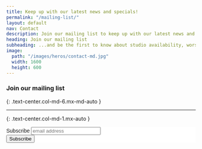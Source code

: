 ```yaml
---
title: Keep up with our latest news and specials!
permalink: "/mailing-list/"
layout: default
nav: Contact
description: Join our mailing list to keep up with our latest news and access specials deals.
heading: Join our mailing list
subheading: ...and be the first to know about studio availability, worshops, and other good stuff
image:
  path: "/images/heros/contact-md.jpg"
  width: 1600
  height: 600
---
```


### Join our mailing list
{: .text-center.col-md-6.mx-md-auto }

---
{: .text-center.col-md-1.mx-auto }

<div class="col-md-8 mx-md-auto">
<!-- Begin Mailchimp Signup Form -->
<link href="//cdn-images.mailchimp.com/embedcode/slim-10_7.css" rel="stylesheet" type="text/css">
<style type="text/css">
  #mc_embed_signup{background:#fff; clear:left; font:14px Helvetica,Arial,sans-serif; }
  /* Add your own Mailchimp form style overrides in your site stylesheet or in this style block.
     We recommend moving this block and the preceding CSS link to the HEAD of your HTML file. */
</style>
<div id="mc_embed_signup">
<form action="https://deskandstudio.us16.list-manage.com/subscribe/post?u=d0e4c867dec811a28e6e98606&amp;id=1aa582eba0" method="post" id="mc-embedded-subscribe-form" name="mc-embedded-subscribe-form" class="validate" target="_blank" novalidate>
    <div id="mc_embed_signup_scroll">
  <label for="mce-EMAIL">Subscribe</label>
  <input type="email" value="" name="EMAIL" class="email" id="mce-EMAIL" placeholder="email address" required>
    <!-- real people should not fill this in and expect good things - do not remove this or risk form bot signups-->
    <div style="position: absolute; left: -5000px;" aria-hidden="true"><input type="text" name="b_d0e4c867dec811a28e6e98606_1aa582eba0" tabindex="-1" value=""></div>
    <div class="clear"><input type="submit" value="Subscribe" name="subscribe" id="mc-embedded-subscribe" class="button"></div>
    </div>
</form>
</div>

<!--End mc_embed_signup-->
</div>
